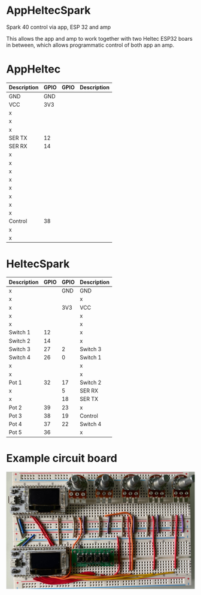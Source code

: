 # AppHeltecSpark
Spark 40 control via app, ESP 32 and amp

This allows the app and amp to work together with two Heltec ESP32 boars in between, which allows programmatic control of both app an amp.

# AppHeltec

|Description|GPIO|GPIO|Description|
|---|---|---|---|
|GND|GND|||
|VCC|3V3|||
|x||||
|x||||
|x||||
|SER TX|12|||
|SER RX|14|||
|x||||
|x||||
|x||||
|x||||
|x||||
|x||||
|x||||
|x||||
|Control|38|||
|x||||
|x||||


# HeltecSpark

|Description|GPIO|GPIO|Description|
|---|---|---|---|
|x||GND|GND|
|x|||x|
|x||3V3|VCC|
|x|||x|
|x|||x|
|Switch 1|12||x|
|Switch 2|14||x|
|Switch 3|27|2|Switch 3|
|Switch 4|26|0|Switch 1|
|x|||x|
|x|||x|
|Pot 1|32|17|Switch 2|
|x||5|SER RX|
|x||18|SER TX|
|Pot 2|39|23|x|
|Pot 3|38|19|Control|
|Pot 4|37|22|Switch 4|
|Pot 5|36||x|


# Example circuit board

![Example](https://github.com/paulhamsh/AppHeltecSpark/blob/main/pic1.jpg)
